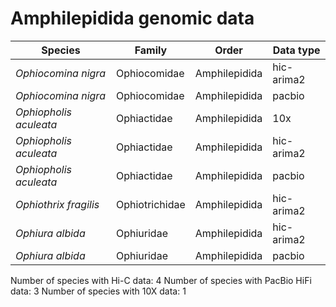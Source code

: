 # Amphilepidida genomic data

| Species | Family | Order | Data type |
| -- | --- | --- | --- |
| *Ophiocomina nigra* | Ophiocomidae | Amphilepidida | hic-arima2 |
| *Ophiocomina nigra* | Ophiocomidae | Amphilepidida | pacbio |
| *Ophiopholis aculeata* | Ophiactidae | Amphilepidida | 10x |
| *Ophiopholis aculeata* | Ophiactidae | Amphilepidida | hic-arima2 |
| *Ophiopholis aculeata* | Ophiactidae | Amphilepidida | pacbio |
| *Ophiothrix fragilis* | Ophiotrichidae | Amphilepidida | hic-arima2 |
| *Ophiura albida* | Ophiuridae | Amphilepidida | hic-arima2 |
| *Ophiura albida* | Ophiuridae | Amphilepidida | pacbio |

Number of species with Hi-C data: 4
Number of species with PacBio HiFi data: 3
Number of species with 10X data: 1
